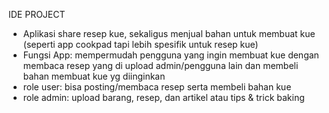IDE PROJECT 

- Aplikasi share resep kue, sekaligus menjual bahan untuk membuat kue (seperti app cookpad tapi lebih spesifik untuk resep kue)
- Fungsi App: mempermudah pengguna yang ingin membuat kue dengan membaca resep yang di upload admin/pengguna lain dan membeli bahan membuat kue yg diinginkan
- role user: bisa posting/membaca resep serta membeli bahan kue 
- role admin: upload barang, resep, dan artikel atau tips & trick baking

